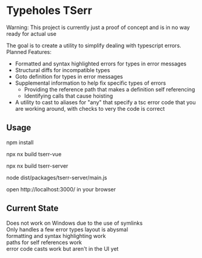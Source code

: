# Typeholes TSerr

Warning: This project is currently just a proof of concept and is in no way ready for actual use

The goal is to create a utility to simplify dealing with typescript errors.
Planned Features:

- Formatted and syntax highlighted errors for types in error messages
- Structural diffs for incompatible types
- Goto definition for types in error messages
- Supplemental information to help fix specific types of errors
  - Providing the reference path that makes a definition self referencing
  - Identifying calls that cause hoisting
- A utility to cast to aliases for "any" that specify a tsc error code that you are working around, with checks to very the code is correct

## Usage

npm install

npx nx build tserr-vue

npx nx build tserr-server

node dist/packages/tserr-server/main.js <project path>

open http://localhost:3000/ in your browser

## Current State

Does not work on Windows due to the use of symlinks  
Only handles a few error types
layout is abysmal  
formatting and syntax highlighting work  
paths for self references work  
error code casts work but aren't in the UI yet
